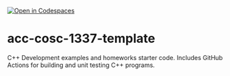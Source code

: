 [![Open in Codespaces](https://classroom.github.com/assets/launch-codespace-f4981d0f882b2a3f0472912d15f9806d57e124e0fc890972558857b51b24a6f9.svg)](https://classroom.github.com/open-in-codespaces?assignment_repo_id=9803883)
# acc-cosc-1337-template
C++ Development examples and homeworks starter code.  Includes GitHub Actions for building and unit testing C++ programs.

